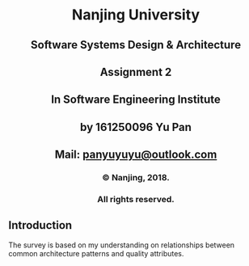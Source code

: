 # <center> Nanjing University

## <center>Software Systems Design & Architecture 

## <center> Assignment 2

## <center> In Software Engineering Institute

## <center> by 161250096 Yu Pan

## <center> Mail: panyuyuyu@outlook.com

### <center>  © Nanjing, 2018. 

### <center> All rights reserved.

## Introduction

The survey is based on my understanding on relationships between common architecture patterns and quality attributes.